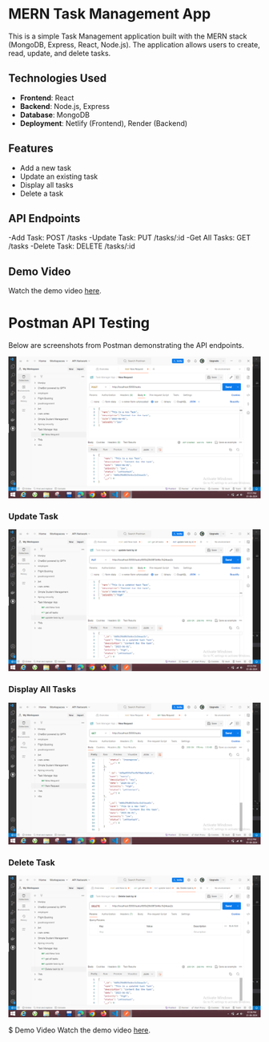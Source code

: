 # MERN Task Management App

This is a simple Task Management application built with the MERN stack (MongoDB, Express, React, Node.js). The application allows users to create, read, update, and delete tasks.

## Technologies Used

- **Frontend**: React
- **Backend**: Node.js, Express
- **Database**: MongoDB
- **Deployment**: Netlify (Frontend), Render (Backend)

## Features

- Add a new task
- Update an existing task
- Display all tasks
- Delete a task

## API Endpoints
-Add Task: POST /tasks
-Update Task: PUT /tasks/:id
-Get All Tasks: GET /tasks
-Delete Task: DELETE /tasks/:id

## Demo Video
Watch the demo video [here](https://drive.google.com/file/d/1g9n9OGZIiC8HFssdVjETdcUr089KTRX6/view?usp=drivesdk).

# Postman API Testing
Below are screenshots from Postman demonstrating the API endpoints.

![Add Task](./ss-postman/Addtask.png)

### Update Task
![Update Task](./ss-postman/Updatetask.png)

### Display All Tasks
![Display All Tasks](./ss-postman/Displayalltask.png)

### Delete Task
![Delete Task](./ss-postman/Deletetask.png)

$ Demo Video
Watch the demo video [here](https://drive.google.com/file/d/1g9n9OGZIiC8HFssdVjETdcUr089KTRX6/view?usp=drivesdk).

